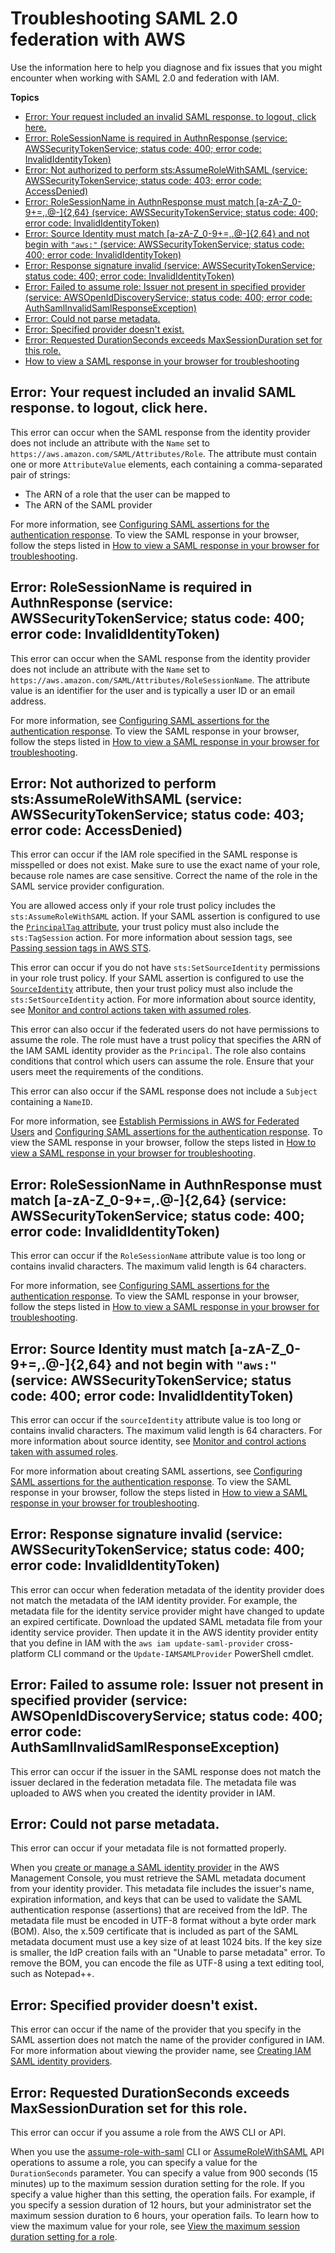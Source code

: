 # Troubleshooting SAML 2\.0 federation with AWS<a name="troubleshoot_saml"></a>

Use the information here to help you diagnose and fix issues that you might encounter when working with SAML 2\.0 and federation with IAM\.

**Topics**
+ [Error: Your request included an invalid SAML response\. to logout, click here\.](#troubleshoot_saml_invalid-response)
+ [Error: RoleSessionName is required in AuthnResponse \(service: AWSSecurityTokenService; status code: 400; error code: InvalidIdentityToken\)](#troubleshoot_saml_missing-rolesessionname)
+ [Error: Not authorized to perform sts:AssumeRoleWithSAML \(service: AWSSecurityTokenService; status code: 403; error code: AccessDenied\)](#troubleshoot_saml_missing-role)
+ [Error: RoleSessionName in AuthnResponse must match \[a\-zA\-Z\_0\-9\+=,\.@\-\]\{2,64\} \(service: AWSSecurityTokenService; status code: 400; error code: InvalidIdentityToken\)](#troubleshoot_saml_invalid-rolesessionname)
+ [Error: Source Identity must match \[a\-zA\-Z\_0\-9\+=,\.@\-\]\{2,64\} and not begin with `"aws:"` \(service: AWSSecurityTokenService; status code: 400; error code: InvalidIdentityToken\)](#troubleshoot_saml_invalid-sourceidentity)
+ [Error: Response signature invalid \(service: AWSSecurityTokenService; status code: 400; error code: InvalidIdentityToken\)](#troubleshoot_saml_invalid-metadata)
+ [Error: Failed to assume role: Issuer not present in specified provider \(service: AWSOpenIdDiscoveryService; status code: 400; error code: AuthSamlInvalidSamlResponseException\)](#troubleshoot_saml_issuer-mismatch)
+ [Error: Could not parse metadata\.](#troubleshoot_saml_issuer-metadata)
+ [Error: Specified provider doesn't exist\.](#troubleshoot_saml_provider-doesnotexist)
+ [Error: Requested DurationSeconds exceeds MaxSessionDuration set for this role\.](#troubleshoot_saml_duration-exceeds)
+ [How to view a SAML response in your browser for troubleshooting](troubleshoot_saml_view-saml-response.md)

## Error: Your request included an invalid SAML response\. to logout, click here\.<a name="troubleshoot_saml_invalid-response"></a>

This error can occur when the SAML response from the identity provider does not include an attribute with the `Name` set to `https://aws.amazon.com/SAML/Attributes/Role`\. The attribute must contain one or more `AttributeValue` elements, each containing a comma\-separated pair of strings:
+ The ARN of a role that the user can be mapped to
+ The ARN of the SAML provider

For more information, see [Configuring SAML assertions for the authentication response](id_roles_providers_create_saml_assertions.md)\. To view the SAML response in your browser, follow the steps listed in [How to view a SAML response in your browser for troubleshooting](troubleshoot_saml_view-saml-response.md)\.

## Error: RoleSessionName is required in AuthnResponse \(service: AWSSecurityTokenService; status code: 400; error code: InvalidIdentityToken\)<a name="troubleshoot_saml_missing-rolesessionname"></a>

This error can occur when the SAML response from the identity provider does not include an attribute with the `Name` set to `https://aws.amazon.com/SAML/Attributes/RoleSessionName`\. The attribute value is an identifier for the user and is typically a user ID or an email address\.

For more information, see [Configuring SAML assertions for the authentication response](id_roles_providers_create_saml_assertions.md)\. To view the SAML response in your browser, follow the steps listed in [How to view a SAML response in your browser for troubleshooting](troubleshoot_saml_view-saml-response.md)\.

## Error: Not authorized to perform sts:AssumeRoleWithSAML \(service: AWSSecurityTokenService; status code: 403; error code: AccessDenied\)<a name="troubleshoot_saml_missing-role"></a>

This error can occur if the IAM role specified in the SAML response is misspelled or does not exist\. Make sure to use the exact name of your role, because role names are case sensitive\. Correct the name of the role in the SAML service provider configuration\.

You are allowed access only if your role trust policy includes the `sts:AssumeRoleWithSAML` action\. If your SAML assertion is configured to use the [`PrincipalTag` attribute](id_roles_providers_create_saml_assertions.md#saml_role-session-tags), your trust policy must also include the `sts:TagSession` action\. For more information about session tags, see [Passing session tags in AWS STS](id_session-tags.md)\.

This error can occur if you do not have `sts:SetSourceIdentity` permissions in your role trust policy\. If your SAML assertion is configured to use the [`SourceIdentity`](id_roles_providers_create_saml_assertions.md#saml_sourceidentity) attribute, then your trust policy must also include the `sts:SetSourceIdentity` action\. For more information about source identity, see [Monitor and control actions taken with assumed roles](id_credentials_temp_control-access_monitor.md)\.

This error can also occur if the federated users do not have permissions to assume the role\. The role must have a trust policy that specifies the ARN of the IAM SAML identity provider as the `Principal`\. The role also contains conditions that control which users can assume the role\. Ensure that your users meet the requirements of the conditions\.

This error can also occur if the SAML response does not include a `Subject` containing a `NameID`\.

For more information, see [Establish Permissions in AWS for Federated Users](https://docs.aws.amazon.com/STS/latest/UsingSTS/STSMgmtConsole-SAML.html#configuring-role) and [Configuring SAML assertions for the authentication response](id_roles_providers_create_saml_assertions.md)\. To view the SAML response in your browser, follow the steps listed in [How to view a SAML response in your browser for troubleshooting](troubleshoot_saml_view-saml-response.md)\.

## Error: RoleSessionName in AuthnResponse must match \[a\-zA\-Z\_0\-9\+=,\.@\-\]\{2,64\} \(service: AWSSecurityTokenService; status code: 400; error code: InvalidIdentityToken\)<a name="troubleshoot_saml_invalid-rolesessionname"></a>

This error can occur if the `RoleSessionName` attribute value is too long or contains invalid characters\. The maximum valid length is 64 characters\.

For more information, see [Configuring SAML assertions for the authentication response](id_roles_providers_create_saml_assertions.md)\. To view the SAML response in your browser, follow the steps listed in [How to view a SAML response in your browser for troubleshooting](troubleshoot_saml_view-saml-response.md)\.

## Error: Source Identity must match \[a\-zA\-Z\_0\-9\+=,\.@\-\]\{2,64\} and not begin with `"aws:"` \(service: AWSSecurityTokenService; status code: 400; error code: InvalidIdentityToken\)<a name="troubleshoot_saml_invalid-sourceidentity"></a>

This error can occur if the `sourceIdentity` attribute value is too long or contains invalid characters\. The maximum valid length is 64 characters\. For more information about source identity, see [Monitor and control actions taken with assumed roles](id_credentials_temp_control-access_monitor.md)\.

For more information about creating SAML assertions, see [Configuring SAML assertions for the authentication response](id_roles_providers_create_saml_assertions.md)\. To view the SAML response in your browser, follow the steps listed in [How to view a SAML response in your browser for troubleshooting](troubleshoot_saml_view-saml-response.md)\.

## Error: Response signature invalid \(service: AWSSecurityTokenService; status code: 400; error code: InvalidIdentityToken\)<a name="troubleshoot_saml_invalid-metadata"></a>

This error can occur when federation metadata of the identity provider does not match the metadata of the IAM identity provider\. For example, the metadata file for the identity service provider might have changed to update an expired certificate\. Download the updated SAML metadata file from your identity service provider\. Then update it in the AWS identity provider entity that you define in IAM with the `aws iam update-saml-provider` cross\-platform CLI command or the `Update-IAMSAMLProvider` PowerShell cmdlet\.

## Error: Failed to assume role: Issuer not present in specified provider \(service: AWSOpenIdDiscoveryService; status code: 400; error code: AuthSamlInvalidSamlResponseException\)<a name="troubleshoot_saml_issuer-mismatch"></a>

This error can occur if the issuer in the SAML response does not match the issuer declared in the federation metadata file\. The metadata file was uploaded to AWS when you created the identity provider in IAM\.

## Error: Could not parse metadata\.<a name="troubleshoot_saml_issuer-metadata"></a>

This error can occur if your metadata file is not formatted properly\. 

When you [create or manage a SAML identity provider](id_roles_providers_create_saml.md#idp-manage-identityprovider-console) in the AWS Management Console, you must retrieve the SAML metadata document from your identity provider\. This metadata file includes the issuer's name, expiration information, and keys that can be used to validate the SAML authentication response \(assertions\) that are received from the IdP\. The metadata file must be encoded in UTF\-8 format without a byte order mark \(BOM\)\. Also, the x\.509 certificate that is included as part of the SAML metadata document must use a key size of at least 1024 bits\. If the key size is smaller, the IdP creation fails with an "Unable to parse metadata" error\. To remove the BOM, you can encode the file as UTF\-8 using a text editing tool, such as Notepad\+\+\.

## Error: Specified provider doesn't exist\.<a name="troubleshoot_saml_provider-doesnotexist"></a>

This error can occur if the name of the provider that you specify in the SAML assertion does not match the name of the provider configured in IAM\. For more information about viewing the provider name, see [Creating IAM SAML identity providers](id_roles_providers_create_saml.md)\.

## Error: Requested DurationSeconds exceeds MaxSessionDuration set for this role\.<a name="troubleshoot_saml_duration-exceeds"></a>

This error can occur if you assume a role from the AWS CLI or API\. 

When you use the [assume\-role\-with\-saml](https://docs.aws.amazon.com/cli/latest/reference/sts/assume-role-with-saml.html) CLI or [AssumeRoleWithSAML](https://docs.aws.amazon.com/STS/latest/APIReference/API_AssumeRoleWithSAML.html) API operations to assume a role, you can specify a value for the `DurationSeconds` parameter\. You can specify a value from 900 seconds \(15 minutes\) up to the maximum session duration setting for the role\. If you specify a value higher than this setting, the operation fails\. For example, if you specify a session duration of 12 hours, but your administrator set the maximum session duration to 6 hours, your operation fails\. To learn how to view the maximum value for your role, see [View the maximum session duration setting for a role](id_roles_use.md#id_roles_use_view-role-max-session)\. 